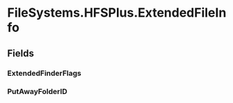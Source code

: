 ﻿


# FileSystems.HFSPlus.ExtendedFileInfo

## Fields

### ExtendedFinderFlags

### PutAwayFolderID
